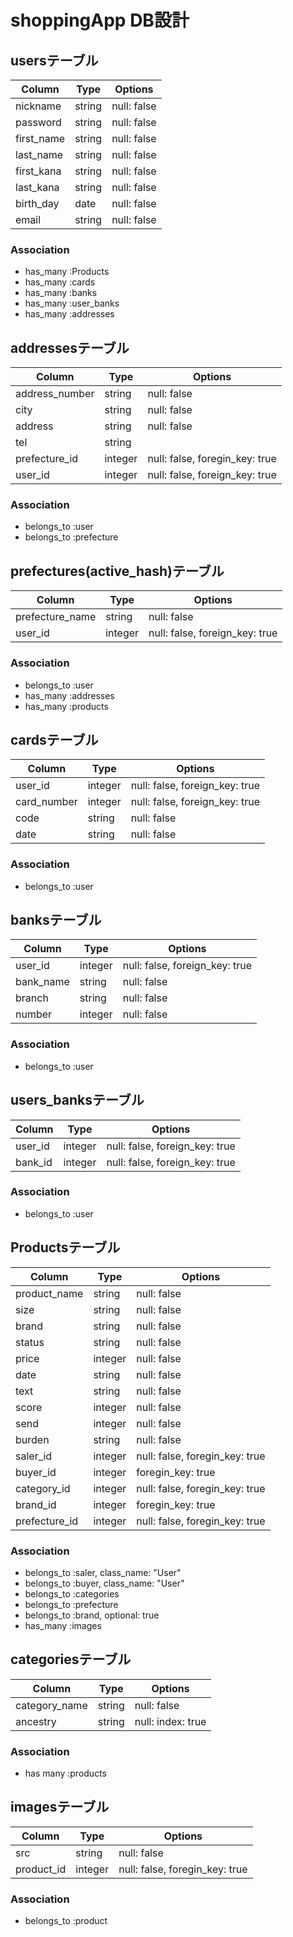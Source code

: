 # shoppingApp DB設計

## usersテーブル
|Column|Type|Options|
|------|----|-------|
|nickname|string|null: false|
|password|string|null: false|
|first_name|string|null: false|
|last_name|string|null: false|
|first_kana|string|null: false|
|last_kana|string|null: false|
|birth_day|date|null: false|
|email|string|null: false|
### Association
- has_many :Products
- has_many :cards
- has_many :banks
- has_many :user_banks
- has_many :addresses

## addressesテーブル
|Column|Type|Options|
|------|----|-------|
|address_number|string|null: false|
|city|string|null: false|
|address|string|null: false|
|tel|string|
|prefecture_id|integer|null: false, foregin_key: true|
|user_id|integer|null: false, foreign_key: true|
### Association
- belongs_to :user
- belongs_to :prefecture

## prefectures(active_hash)テーブル
|Column|Type|Options|
|------|----|-------|
|prefecture_name|string|null: false|
|user_id|integer|null: false, foreign_key: true|
### Association
- belongs_to :user
- has_many :addresses
- has_many :products

## cardsテーブル
|Column|Type|Options|
|------|----|-------|
|user_id|integer|null: false, foreign_key: true|
|card_number|integer|null: false, foreign_key: true|
|code|string|null: false|
|date|string|null: false|
### Association
- belongs_to :user

## banksテーブル
|Column|Type|Options|
|------|----|-------|
|user_id|integer|null: false, foreign_key: true|
|bank_name|string|null: false|
|branch|string|null: false|
|number|integer|null: false|
### Association
- belongs_to :user

## users_banksテーブル
|Column|Type|Options|
|------|----|-------|
|user_id|integer|null: false, foreign_key: true|
|bank_id|integer|null: false, foreign_key: true|
### Association
- belongs_to :user

## Productsテーブル
|Column|Type|Options|
|------|----|-------|
|product_name|string|null: false|
|size|string|null: false|
|brand|string|null: false|
|status|string|null: false|
|price|integer|null: false|
|date|string|null: false|
|text|string|null: false|
|score|integer|null: false|
|send|integer|null: false|
|burden|string|null: false|
|saler_id|integer|null: false, foregin_key: true|
|buyer_id|integer|foregin_key: true|
|category_id|integer|null: false, foregin_key: true|
|brand_id|integer|foregin_key: true|
|prefecture_id|integer|null: false, foregin_key: true|
### Association
- belongs_to :saler, class_name: "User"
- belongs_to :buyer, class_name: "User"
- belongs_to :categories
- belongs_to :prefecture
- belongs_to :brand, optional: true
- has_many :images

## categoriesテーブル
|Column|Type|Options|
|------|----|-------|
|category_name|string|null: false|
|ancestry|string|null: index: true|
### Association
- has many :products

## imagesテーブル
|Column|Type|Options|
|------|----|-------|
|src|string|null: false|
|product_id|integer|null: false, foregin_key: true|
### Association
- belongs_to :product




